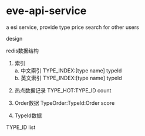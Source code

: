 # eve-api-service
a esi service, provide type price search for other users


design

redis数据结构
1. 索引  
   a. 中文索引  TYPE_INDEX:[type name] typeId  
   b. 英文索引  TYPE_INDEX:[type name] typeId 
   
2. 热点数据记录
TYPE_HOT:TYPE_ID count
   
3. Order数据
   TypeOrder:TypeId:Order score
   
4. TypeId数据

TYPE_ID list
   